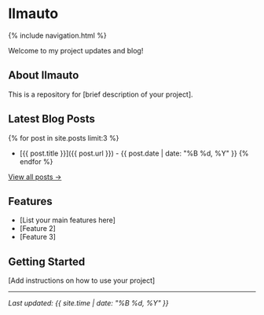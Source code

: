 # llmauto

{% include navigation.html %}

Welcome to my project updates and blog!

## About llmauto

This is a repository for [brief description of your project].

## Latest Blog Posts

{% for post in site.posts limit:3 %}
- [{{ post.title }}]({{ post.url }}) - {{ post.date | date: "%B %d, %Y" }}
{% endfor %}

[View all posts →](/blog/)

## Features

- [List your main features here]
- [Feature 2]
- [Feature 3]

## Getting Started

[Add instructions on how to use your project]

---

*Last updated: {{ site.time | date: "%B %d, %Y" }}*
